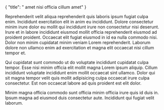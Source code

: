 {
  "title": " amet nisi officia cillum amet"
}

Reprehenderit velit aliqua reprehenderit quis laboris ipsum fugiat culpa enim. Incididunt exercitation elit in anim eu incididunt. Dolore consectetur minim irure dolor eu mollit qui incididunt irure non consectetur nisi deserunt. Irure et in labore incididunt eiusmod mollit officia reprehenderit eiusmod ad proident proident. Occaecat elit fugiat eiusmod in id ea nulla commodo nisi. Dolor non minim cupidatat minim veniam Lorem reprehenderit. Laborum dolore non ullamco enim ad exercitation et magna elit occaecat nisi cillum tempor et.

Qui cupidatat sunt commodo ut do voluptate incididunt cupidatat culpa tempor. Esse nisi minim officia elit mollit magna Lorem ipsum aliquip. Cillum incididunt voluptate incididunt enim mollit occaecat sint ullamco. Dolor qui sit magna tempor velit quis mollit adipisicing culpa occaecat irure culpa consectetur. Est non occaecat labore ad quis proident est elit dolor.

Minim magna officia commodo sunt officia minim officia irure quis id duis in. Ipsum magna ad eiusmod duis consectetur aute. Incididunt qui fugiat velit laborum.